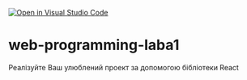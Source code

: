 [![Open in Visual Studio Code](https://classroom.github.com/assets/open-in-vscode-f059dc9a6f8d3a56e377f745f24479a46679e63a5d9fe6f495e02850cd0d8118.svg)](https://classroom.github.com/online_ide?assignment_repo_id=7507495&assignment_repo_type=AssignmentRepo)
# web-programming-laba1

Реалізуйте Ваш улюблений проект за допомогою бібліотеки React
